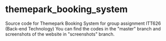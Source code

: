 # themepark_booking_system

Source code for Themepark Booking System for group assignment ITT626 (Back-end Technology) 
You can find the codes in the "master" branch and screenshots of the website in "screenshots" branch.
